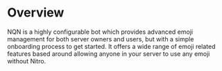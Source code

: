 # Overview

NQN is a highly configurable bot which provides advanced emoji management for both server owners and users, but with a simple onboarding process to get started. 
It offers a wide range of emoji related features based around allowing anyone in your server to use any emoji without Nitro. 
